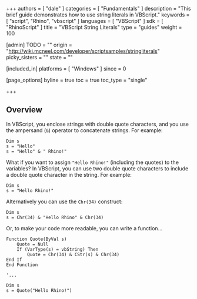 +++
authors = [ "dale" ]
categories = [ "Fundamentals" ]
description = "This brief guide demonstrates how to use string literals in VBScript."
keywords = [ "script", "Rhino", "vbscript" ]
languages = [ "VBScript" ]
sdk = [ "RhinoScript" ]
title = "VBScript String Literals"
type = "guides"
weight = 100

[admin]
TODO = ""
origin = "http://wiki.mcneel.com/developer/scriptsamples/stringliterals"
picky_sisters = ""
state = ""

[included_in]
platforms = [ "Windows" ]
since = 0

[page_options]
byline = true
toc = true
toc_type = "single"

+++

 
## Overview

In VBScript, you enclose strings with double quote characters, and you use the ampersand (`&`) operator to concatenate strings.  For example:


```vbnet
Dim s
s = "Hello"
s = "Hello" & " Rhino!"
```

What if you want to assign `"Hello Rhino!"` (including the quotes) to the variables?  In VBScript, you can use two double quote characters to include a double quote character in the string.  For example:

```vbnet
Dim s
s = "Hello Rhino!"
```

Alternatively you can use the `Chr(34)` construct:

```vbnet
Dim s
s = Chr(34) & "Hello Rhino" & Chr(34)
```

Or, to make your code more readable, you can write a function...

```vbnet
Function Quote(ByVal s)
	Quote = Null
	If (VarType(s) = vbString) Then
		Quote = Chr(34) & CStr(s) & Chr(34)
End If
End Function

'...

Dim s
s = Quote("Hello Rhino!")
```
